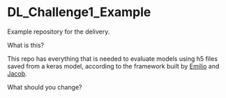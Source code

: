 # DL_Challenge1_Example
Example repository for the delivery.

What is this?

This repo has everything that is needed to evaluate models using h5 files saved from a keras model, according to the framework built by [Emilio](https://github.com/efferreiram/) and [Jacob](https://github.com/edjacob25).

What should you change?

